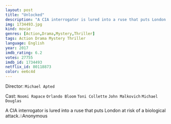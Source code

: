 ```yaml
---
layout: post
title: "Unlocked"
description: "A CIA interrogator is lured into a ruse that puts London at risk of a biological attack.::Anonymous.."
img: 1734493.jpg
kind: movie
genres: [Action,Drama,Mystery,Thriller]
tags: Action Drama Mystery Thriller 
language: English
year: 2017
imdb_rating: 6.2
votes: 27755
imdb_id: 1734493
netflix_id: 80118873
color: ee6c4d
---
```

Director: `Michael Apted`  

Cast: `Noomi Rapace` `Orlando Bloom` `Toni Collette` `John Malkovich` `Michael Douglas` 

A CIA interrogator is lured into a ruse that puts London at risk of a biological attack.::Anonymous